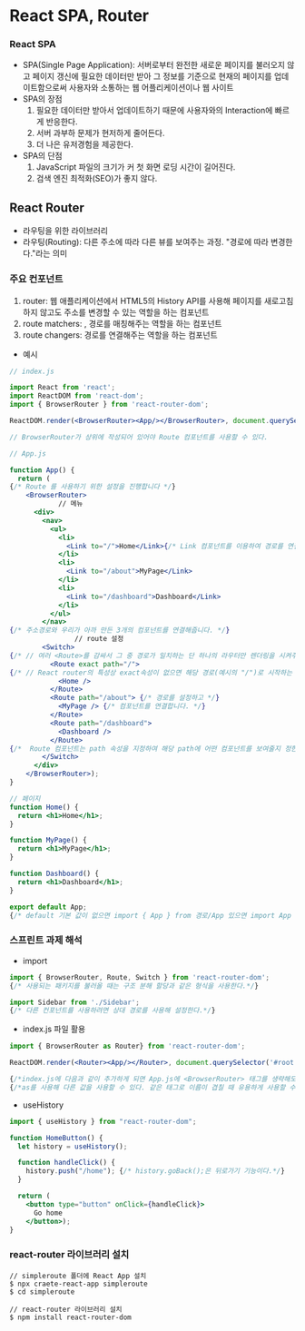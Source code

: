 # React SPA, Router

### React SPA

- SPA(Single Page Application): 서버로부터 완전한 새로운 페이지를 불러오지 않고 페이지 갱신에 필요한 데이터만 받아 그 정보를 기준으로 현재의 페이지를 업데이트함으로써 사용자와 소통하는 웹 어플리케이션이나 웹 사이트
- SPA의 장점
    1. 필요한 데이터만 받아서 업데이트하기 때문에 사용자와의 Interaction에 빠르게 반응한다.
    2. 서버 과부하 문제가 현저하게 줄어든다.
    3. 더 나은 유저경험을 제공한다.
- SPA의 단점
    1. JavaScript 파일의 크기가 커 첫 화면 로딩 시간이 길어진다.
    2. 검색 엔진 최적화(SEO)가 좋지 않다.

## React Router

- 라우팅을 위한 라이브러리
- 라우팅(Routing): 다른 주소에 따라 다른 뷰를 보여주는 과정. "경로에 따라 변경한다."라는 의미

### 주요 컨포넌트

1. router: <BrowserRouter> 웹 애플리케이션에서 HTML5의 History API를 사용해 페이지를 새로고침하지 않고도 주소를 변경할 수 있는 역할을 하는 컴포넌트
2. route matchers: <Switch>, <Route> 경로를 매칭해주는 역할을 하는 컴포넌트
3. route changers: <Link> 경로를 연결해주는 역할을 하는 컴포넌트

- 예시

```jsx
// index.js

import React from 'react';
import ReactDOM from 'react-dom';
import { BrowserRouter } from 'react-router-dom';

ReactDOM.render(<BrowserRouter><App/></BrowserRouter>, document.querySelector('#root'));

// BrowserRouter가 상위에 작성되어 있어야 Route 컴포넌트를 사용할 수 있다.
```

```jsx
// App.js

function App() {
  return (
{/* Route 를 사용하기 위한 설정을 진행합니다 */}
    <BrowserRouter>
			// 메뉴
      <div>
        <nav>
          <ul>
            <li>
              <Link to="/">Home</Link>{/* Link 컴포넌트를 이용하여 경로를 연결합니다 */}
            </li>
            <li>
              <Link to="/about">MyPage</Link>
            </li>
            <li>
              <Link to="/dashboard">Dashboard</Link>
            </li>
          </ul>
        </nav>
{/* 주소경로와 우리가 아까 만든 3개의 컴포넌트를 연결해줍니다. */}
				// route 설정
        <Switch> 
{/* // 여러 <Route>를 감싸서 그 중 경로가 일치하는 단 하나의 라우터만 렌더링을 시켜주는 역할을 한다. <Switch>를 사용하지 않으면 매칭되는 모든 요소를 렌더링한다.*/}
          <Route exact path="/">
{/* // React router의 특성상 exact속성이 없으면 해당 경로(예시의 "/")로 시작하는 중복된 <Route> 컴포넌트를 모두 보여준다. exact는 주어진 경로와 정확히 일치해야만 설정한 <Route> 컴포넌트를 보여주는 역할을 한다.*/}
            <Home />
          </Route>
          <Route path="/about"> {/* 경로를 설정하고 */}
            <MyPage /> {/* 컴포넌트를 연결합니다. */}
          </Route>
          <Route path="/dashboard">
            <Dashboard />
          </Route>
{/*  Route 컴포넌트는 path 속성을 지정하여 해당 path에 어떤 컴포넌트를 보여줄지 정한다. Link 컴포넌트가 정해주는 URL 경로와 일치하는 경우에만 작동된다.*/}
        </Switch>
      </div>
    </BrowserRouter>);
}

// 페이지
function Home() {
  return <h1>Home</h1>;
}

function MyPage() {
  return <h1>MyPage</h1>;
}

function Dashboard() {
  return <h1>Dashboard</h1>;
}

export default App; 
{/* default 기본 값이 없으면 import { App } from 경로/App 있으면 import App from 경로/App로 나타낸다. 마지막 App에서는 js 확장자는 생략 가능하다 */}
```

### 스프린트 과제 해석

- import

```jsx
import { BrowserRouter, Route, Switch } from 'react-router-dom';
{/* 사용되는 패키지를 불러올 때는 구조 분해 할당과 같은 형식을 사용한다.*/}

import Sidebar from './Sidebar';
{/* 다른 컨포넌트를 사용하려면 상대 경로를 사용해 설정한다.*/}
```

- index.js 파일 활용

```jsx
import { BrowserRouter as Router} from 'react-router-dom';

ReactDOM.render(<Router><App/></Router>, document.querySelector('#root'));

{/*index.js에 다음과 같이 추가하게 되면 App.js에 <BrowserRouter> 태그를 생략해도 된다.*/}
{/*as를 사용해 다른 값을 사용할 수 있다. 같은 태그로 이름이 겹칠 때 유용하게 사용할 수 있다.*/}
```

- useHistory

```jsx
import { useHistory } from "react-router-dom";

function HomeButton() {
  let history = useHistory();

  function handleClick() {
    history.push("/home"); {/* history.goBack();은 뒤로가기 기능이다.*/}
  }

  return (
    <button type="button" onClick={handleClick}>
      Go home
    </button>);
}
```

### react-router 라이브러리 설치

```
// simpleroute 폴더에 React App 설치
$ npx craete-react-app simpleroute
$ cd simpleroute

// react-router 라이브러리 설치
$ npm install react-router-dom
```
